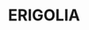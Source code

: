 ---
lastmod: '2025-04-06T06:05:20+00:00'
latitude: -33.814887
layout: suburb
longitude: 146.667476
postcode: '2669'
state: NSW
title: ERIGOLIA
url: /nsw/erigolia/
---